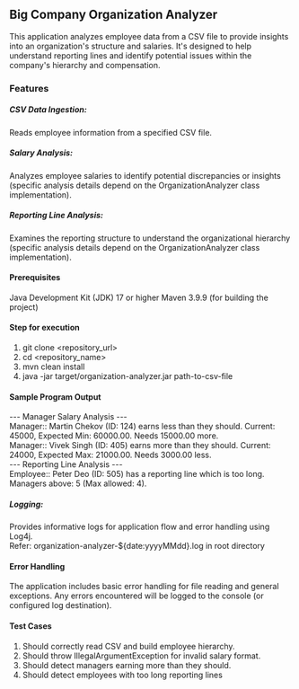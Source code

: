 ## Big Company Organization Analyzer
This application analyzes employee data from a CSV file to provide insights into an organization's 
structure and salaries. It's designed to help understand reporting lines and identify potential issues 
within the company's hierarchy and compensation.

### Features
##### CSV Data Ingestion: 
Reads employee information from a specified CSV file.
##### Salary Analysis:
Analyzes employee salaries to identify potential discrepancies or insights (specific analysis details depend on the OrganizationAnalyzer class implementation).
##### Reporting Line Analysis:
Examines the reporting structure to understand the organizational hierarchy (specific analysis details depend on the OrganizationAnalyzer class implementation).


####  Prerequisites
Java Development Kit (JDK) 17 or higher
Maven 3.9.9 (for building the project)


####  Step for execution
1) git clone <repository_url>
2) cd <repository_name>
3) mvn clean install
4) java -jar target/organization-analyzer.jar path-to-csv-file

#### Sample Program Output

--- Manager Salary Analysis ---<br/>
Manager:: Martin Chekov (ID: 124) earns less than they should. Current: 45000, Expected Min: 60000.00. Needs 15000.00 more.<br/>
Manager:: Vivek Singh (ID: 405) earns more than they should. Current: 24000, Expected Max: 21000.00. Needs 3000.00 less.<br/>
--- Reporting Line Analysis ---<br/>
Employee:: Peter Deo (ID: 505) has a reporting line which is too long. Managers above: 5 (Max allowed: 4).

##### Logging:
Provides informative logs for application flow and error handling using Log4j. </br>
Refer: organization-analyzer-${date:yyyyMMdd}.log in root directory
#### Error Handling
The application includes basic error handling for file reading and general exceptions. Any errors encountered will be logged to the console (or configured log destination).

#### Test Cases
1) Should correctly read CSV and build employee hierarchy.
2) Should throw IllegalArgumentException for invalid salary format.
3) Should detect managers earning more than they should.
4) Should detect employees with too long reporting lines
